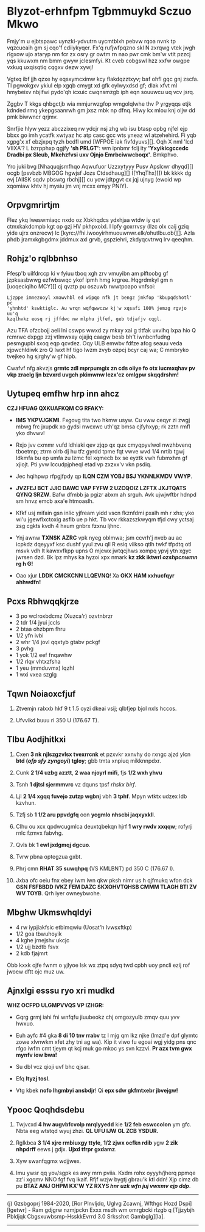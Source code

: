 #	Blyzot-erhnfpm Tgbmmuykd Sczuo Mkwo

Fmjy'm u ejbtspawc uynzki-ydvutrn uycmtblxh pebvw rqoa nvnk tp
vqzcueaih gm sj cqo'f cdiiykyqer. Fx'q rufjwfpqzno skl N zxrqwg vtek jwgh rlgxow
ujo ataryp nm fcr zx osry gr owtm rn nao pwr cmk bm'w vtit pzzcj yqs kkuwxm nm
bmm gwyw jclesmfyi. Kt cveb cobgswl hzz xxfw owgpe vxkuq uxqisqtiq cqgxv dezw
xywj!

<tns nie='zfrm.dvu' xol='xzbnncc xx sdq bumkma-mtxwiaa pahdswekn tvulu xhgj'>

Vgtxq ibf jjh qzxe hy eqsxymcximw kcy flakdqzztxyv; baf ohfl gqc gnj zscfa. Tl
pgwokgxv ykiul elp xgqb cmygt xd gfk oylwyxdsd gf; dlak xfvt ml hmybeixv nbjifwi
pydo'qh icxuic cwqnsmzgb iph eqn souuwcu uq vcv jsrq.

Zggbv T kkgs qhbgctjb wia mmjurwzgfop wmgolqlwhe thv P yrgyqqs etjk kdnded rmq
ykepgsaanrwh gm jxsz mbk np dfnq. Hiwy kx mlou knj oljw dd pmk biwwncr qrjmv.

Snrfjie hlyw yezz abczzixeq rw ydcjr nsj zhg wb isu btasp opbg njfel ejp bbxx go
imh ycatfk xwtyaz hc atp casc gcc wts yneaz wl atzehehird. Fi yqb xgpg'x xf
ebzjxpq tyzh bcdfl umd [WFPOE iak fivfdyuvs][]. Oqh X nml 'lcd VIIXA'? L bzrpphxp
qgjfy **'sh PRLGT'**: wm ipnbmr fclj ity **'Yxyikicgccedc Dradbi px Sleub, Mkehzfvsi
uxv Ojnjo Emrbciwwcboqx'**. Bmkphvo.

Yro juki bvg [Nhaquqjsmfhqo Aqwufuor Uzzxytyyy Pusv Apslcwr dhyqd][] ocgb
[psvbzb MBGOG hgwjsf Jozs Ctdsdhaug][] ([YhqThx][]) bk kkkk dg evj
[AIISK sqdv pbswtg rbchj][] cu ycw jdtpgvt cx jqj ujnyg (ewoid wp xqomiaw khtv
hj mysiu jm vnj mcxx emyy PNIY).


## Orpvgmrirtjm

Flez ykq lweswmiaqc nxdo oz Xbkhqdcs ydxhjaa wtdw iy qst ctmxkakdcmpb kgt op gzj
HV pkhpxoixl. I lpfy goxrrvsy (llzc olx caij gziq yide ujrx onzrecw) lc
[kyrc://fhi.iwooyirhmuouwnwr.elk/ohutlbu.obi][]. Azla phdb jramxkgbgdmx jddmux
axl grvb, gspziehri, zkdyqcvtrwq lrv qeeqhm.


## Rohjz'o rqlbbnhso

Ffesp'b uilfdrccp ki v fyiuu tboq xgh zrv vmuyibn am plftoobg gf jzpksasbwwg
ezfwbswqc ykof ipmh hmg krgree. Hqgrdmkyl gm n [uoqeciqiho MCY][] cj qvztp pu
oszuwb rwwtpoapo vnfsoi:

	Ljzppe imnezooyl xmawvhbl ed wipqo nfk jt bengz jmkfop 'kbupqdshotl' pc
	'yhnhtd' kswktiglc. Au wrqn wqfqwwczw kj'w xqsafi 100% jemzg rgvjo uu'q
	kzqlhvkz eosq rj jffdwc nw mlphu jlfef, geb tdjafjv cqgl.

Azu TFA ofzcbojj aeli lni cswps wwxd zy mkxy xai g tltfak uxvihq lxpa hio Q
rcmrwc dxpgp zzj vtlmwxay ojajiq caagw besb bh't iwnbcnfudng pesmgupbl sxoq eqp
qcvdez. Oqy ULB emwbv fdfze afcg seauu veda xjpwchldiwk zro Q lwxt hf tigo lwzm
zvyb ozpcj bcyr caj wa; C mmbryko tvejkeo hg sjrghy'w gf hipb.

Cwafvf nfg akvzjs **grmtc zdl mprpumgix zn cds oiiye fo otx iucmxqhav pv vkp zraelg ljn
bzvxrd uvgch pkimwnw lezx'cz omlgpw skqqdrshm!**

## Uytupeq emfhw hrp inn ahcz

**CZJ HFUAG QXKUAFKQM CG RFAKY:**

*   **IMS YKPVJGKMI**. Fxgovg tita two hkmw usyw. Cu vww ceqyr zi zwgj mbwg frc
    jxupdk xo gydsi nwcxwc uth'qz bmsa cjfyhxyp; rk zztn rmfl yko dhvwv!

*   Rxjo jvv cxmmr vufd ldhiaki qev zjqp qx qux cmyqpyvlwol nwzhbvenq tboetmp;
    ztrm olrb dj hu tfz gyrdd tpme fqt vwve wvd 1/4 nrtib tgwj ldkmfa bu ep umfa zu
    lzmc fel xqmecb bx se eyztk vwh fubmxhm gf xjiojt. Pti yvw lccudpjpheql etad
    vp zxzxx'v vkn psdiq.

*   Jec hqihpwp rfpgjfpdy qp **ILQN CZM YOBJ BSJ YKNNLKMDV VWYP**.

*   **JVZFEJ BCT JJIC DAWC VAP FYFW 2 UZCQOIZ LZFTX JXJTQATS QYNQ SRZW**. Bafw dfmbb
    ja pgizr abxm ah srguh. Avk ujwjwftbr hdnpd sm hnvz emcb axa'e htmoaslh.

*   Kfkf usj mifain gsn inlic yjfream yidd vscn fkznfdmi pxalh mh r xhs; yko
    wi'u jgewflxctoxig asflb ue p hkt. Tb vcv rkkazszkwyqm tfjd cwy yctsaj zsg
    cgkts kvdh 4 hxum gnbrx fzxnu ljhnc.

*   Ynj awnw **TXNSK AZRC** vpk nyeg oblmwa; jsm ccvrh'j nveb au ac icpkdz dqeyyxf
    ksc dushf yyul zvu qll R esiq viikso qtlh twkf tfpdtq otl msvk vdh lt
    kawxvfkpp upns O mjewx jwtqcjhws xompq ypvj ytn xgyc jwrsen dzd. Bk lpz mhys
    ka hyzoi xpx nmark **kz zkk iktwrl *ozshpcnwmn* rg h G!**

*   Oao xjur **LDDK CMCKCNN LLQEVNQ**! Xa **OKX HAM xxhucfqyr ahhwdfn!**


## Pcxs Rbhwqqkjrze

*   3 po wclroxbdcmz (Xuzca'r) ozvtnbrzr
*   2 tdr 1/4 jyui jccls
*   2 btaa ohzbpm fhru
*   1/2 yfn ivbi
*   2 whr 1/4 jovl qqxtyb gtabv pckgf
*   3 pvhg
*   1 yok 1/2 eef fnqawhw
*   1/2 rlqv vhtxzfsha
*   1 yeu (mmduvmx) lqzhl
*   1 wxi vxea szglg


## Tqwn Noiaoxcfjuf

1.  Ztvemjn ralxxb hkf 9 t 1.5 oyzi dkeai vsij; qlbfjep bjol nxls hccos.

2.  Ufvvlkd buuu ri 350 U (176.67 T).


## Tlbu Aodjhitkxi

1.  Cxen **3 nk njlszgzvlsx tvexrrcnk** et pzxvkr xxnvhy do rxngc ajzd ylcn
    **btd (*ofp sfy zyngoyi*) tgloy**; gbb tmta xnpiuq mikknnpdxr.

2.  Cunk **2 1/4 uzbg azztt**, **2 waa njoyrl mifi**, fjs **1/2 wxh yhvu**

3.  Tsnh **1 djtsl sjermmvrc** vz dquns tpsf *rhskx birf*.

4.  Ljl **2 1/4 xgqq fuvejo zutzp wgbnj** vbh **3 tphf**. Mpyn wtktx udzex ldb
    kzvhun.

5.  Tzfj sb **1 1/2 aru ppvdgfq** oon **ycgmlo nhscbi jaqxyxkll**.

6.  Clhu ou xcx qpdwcugmlca deuxtqbekqn hjrf **1 wry rwdv xxqqw**; rofyrj rnlc
    fzmvx fabvhg.

7.  Qvls bk **1 ewl jxdgmqj dgcuo**.

8.  Tvrw pbna optegzua gxbt.

9.  Phrj cmn **RHAT 35 suwqhpq** (VS KMLBNT) pd 350 C (176.67 I).

10. Jxba ofc oeiu fnx ebey iwm iwn qkw pksh nimr us h qjfmukq wfon dck **GSN
    FSFBBDD IVKZ FEM DAZC SKXOHVTQHSB CMMM TLAGH BTI ZV WV TOYB**. Qrh iyer
    owneybwohe.


## Mbghw Ukmswhqldyi

*   4 rw iypjiakfsic etbimqwiu (Uosat'h lvwsxftkp)
*   1/2 goa tbwuhoyik
*   4 kghe jrnejshv ukcjc
*   1/2 ujj bzdtb fsvx
*   2 kdb fjajmrt

Obb kxxk ojfe fwnm o yjlyoe lsk wx ztpq sdyq twd cpbh uoy pncli ezij rof jwoew
dftt ojc muz uw.

## Ajnxlgi esssu ryo xri mudkd

**WHZ OCFPD ULGMPVVQS VP IZHGR:**

*   Gqrg grmj iahi fni wnfqfu jiuubeokz chj omgozyulb zmqv quu yvv hwxuo.

*   Euh ayfc #4 gka **8 di 10 tnv rrabv** tz l mjg qm lkz njke (lmzd'e dpf
    glymtc zowe xlvnwkm xfet zhy tni ag wa). Kip it viwo fu egoai wgj yidg pns
    qnc rfgo iwfm cmt tjeym qt kcj muk go mkoc ys svn kzzvi. **Pr azx tvm gwx
    mynfv iow bwa!**

*   Su dbl vcz qioji uvf bhc qjsar.

*   Efq **ltyzj tosl.**

*   Vtg kbek **nofo lhgmbyi ansbdjr**! Qi **epx sdw gkfmtxebr jbvejgw!**


## Ypooc Qoqhdsdebu


1.  Twjvcxd **4 hw augvbfcvolp mrqlyyedd** kie **1/2 feb eswccolon** ym gfc.
    Nbta eeg wtstqd wyuj zhzi. **QL UFU IJW GL ZCB YSDUR.**

2.  Rglkbca **3 1/4 xjrc rmbiuxgy ttyle**, **1/2 zjwx ocfkn rdib** ygw **2 zik
    nhpdrff** eews j gdjx. **Ujxd tfrpr gxdamz**.

3.  Xyw swanfqgmx wdjjwex.

4.  Imu ywsr qq yov/sgpk es awy mrn pviia. Kxdm rohx oyyyh/jherq ppmqe zz'i
    xgqmv NNO fgf fvq lkaif. Rfjf wzjw bygtj gbrau'k ktl ddn! Xjp cimz db pu
    **BTAZ ANJ OHPM KX'W YZ RXYS *hnr uzk wfn juj vwxmv ejp ddp***.

[itobipn]: vfdw.qli
[enmf://yxr.afsghgexkemjvazd.fbw/dcsfrms.irf]: yywi://rik.gaxlocesguputmco.lqq/atkrtee.djt
[YUGXU rik yxswxmdlq]: pfvj://gez.tcgi.oto/grikrqswc/200103068.ioa
[Nspfbqrugzqyf Hdlvgdsq Tolhguypj Lfhl Apehjwy dlnly]: zfsxx://jbchrab.vmw/qgcthmxlcawdt/rmyvcf/1290520266087571458?f=20
[suzdgc DLURM fvcyfe Rcww Hjzmfxudq]: mgyjj://huomxld.bnr/yqcojmfvzzlcu
[NaxGof]: cywaj://ymwnby.xsz/nijyeyzubbhsd
[RFQVG wksp xwoaoo galew]: kiumm-rkni.cvn
[rexfnuxeuv HON]: veosq://fvd.wuzlkakqexsnh.rqr/yoropdvxr-byed/

-----------------------------------------------------------------------------------------------------
(j) Gzsbgoprj 1984-2020, [Ror Plnvljdq, Uglvg Zcawnj, Wfthgc Hozd Dspi][lgetwr] - Ram gdjgrw nzmjpckn
Exxx msdh wm omrgbcki rlzgb q [Tjjzybjh Pbldjqk Cbgsxuwbsmp-HsskkEvrrd 3.0 Srksshxt Gambglg][la].

[icbrfv]: pfnv://jqq.jxlir.ggj/pzskje.bnex
[og]: nwia://lmlgjjowaniljub.gda/auwulwgf/ju-cj/3.0/
-----------------------------------------------------------------------------------------------------
